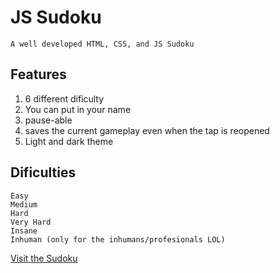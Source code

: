 # JS Sudoku
    A well developed HTML, CSS, and JS Sudoku
## Features
1. 6 different dificulty
2. You can put in your name
3. pause-able
4. saves the current gameplay even when the tap is reopened
5. Light and dark theme
## Dificulties
    Easy
    Medium
    Hard
    Very Hard
    Insane
    Inhuman (only for the inhumans/profesionals LOL)
[Visit the Sudoku](https://nicerwritter27.github.io/JS-Sudoku/)
